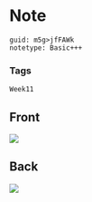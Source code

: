 # Note
```
guid: m5g>jfFAWk
notetype: Basic+++
```

### Tags
```
Week11
```

## Front
<img src="paste-3912e57991f0065e16cc6241df064da35afc7e83.jpg">

## Back
<img src="paste-6d156d97a0a0381e997e33509a240cbb054eaf15.jpg">
